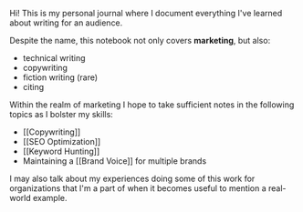 Hi! This is my personal journal where I document everything I've learned about writing for an audience.

Despite the name, this notebook not only covers **marketing**, but also:
- technical writing
- copywriting
- fiction writing (rare)
- citing

Within the realm of marketing I hope to take sufficient notes in the following topics as I bolster my skills:
- [[Copywriting]]
- [[SEO Optimization]]
- [[Keyword Hunting]]
- Maintaining a [[Brand Voice]] for multiple brands

I may also talk about my experiences doing some of this work for organizations that I'm a part of when it becomes useful to mention a real-world example.